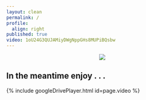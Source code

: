 ```yaml
---
layout: clean
permalink: /
profile:
  align: right
published: true
video: 1oU24G3QUJAMiyDWgNppGHs8MUPiBQsbw
---
```


<p align="center">
  <img src="{{ '/assets/images/coming-soon.jpg' | relative_url }}"/>
</p>

## In the meantime enjoy . . .

{% include googleDrivePlayer.html id=page.video %}

